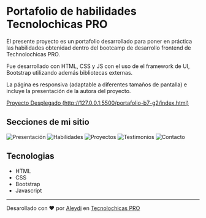 # Portafolio de habilidades Tecnolochicas PRO

El presente proyecto es un portafolio desarrollado para poner en práctica las habilidades obtenidad dentro del bootcamp de desarrollo frontend de Technolochicas PRO.

Fue desarrollado con HTML, CSS y JS con el uso de el framework de UI, Bootstrap utilizando además bibliotecas externas.

La página es responsiva (adaptable a diferentes tamaños de pantalla) e incluye la presentación de la autora del proyecto.

[Proyecto Desplegado (http://127.0.0.1:5500/portafolio-b7-g2/index.html)](http://127.0.0.1:5500/portafolio-b7-g2/index.html)

## Secciones de mi sitio
![Presentación]()
![Habilidades]()
![Proyectos]()
![Testimonios]()
![Contacto]()


## Tecnologias 

* HTML
* CSS
* Bootstrap
* Javascript
___

Desarollado con ❤️ por [Aleydi](https://www.instagram.com/dis_grafico_ale?igsh=b3RwMHl5aXpoOTNn) en [Tecnolochicas PRO](https://tecnolochicas.mx/)
